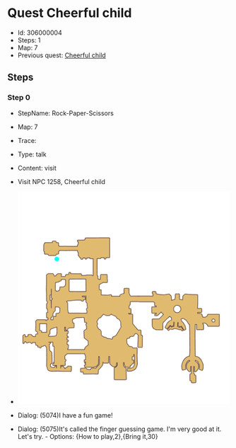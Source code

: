 # Quest Cheerful child

- Id: 306000004
- Steps: 1
- Map: 7
- Previous quest: [Cheerful child](306000003.md)

## Steps

### Step 0
- StepName:  Rock-Paper-Scissors
- Map:  7
- Trace:  
- Type:  talk
- Content:  visit
- Visit NPC 1258, Cheerful child

- ![images/306000004_0.png](images/306000004_0.png)
- Dialog: (5074)I have a fun game!
- Dialog: (5075)It's called the finger guessing game. I'm very good at it. Let's try. - Options: {How to play,2},{Bring it,30}


